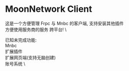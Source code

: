 # MoonNetwork Client

这是一个方便管理 Frpc 与 Mnbc 的客户端, 支持安装其他插件 \
方便使用服务商的服务 跨平台! \

已知未完成功能: \
Mnbc \
扩展插件 \
扩展网页端(支持无脑创建) \
账号系统 \
